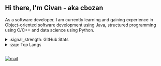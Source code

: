## Hi there, I'm Civan - aka cbozan

As a software developer, I am currently learning and gaining experience in Object-oriented software development using Java, structured programming using C/C++ and data science using Python.

<details>
  <summary>:signal_strength: GitHub Stats</summary>
  <img align="center" alt="GitHub Stats" src="https://github-readme-stats.vercel.app/api?username=cbozan&show_icons=true&theme=transparent&custom_title=cbozan's%20Github%20Stats" />
  
</details>

<details>
  <summary>:zap: Top Langs</summary>
  <img align="center" alt="Top Langs" src="https://github-readme-stats.vercel.app/api/top-langs/?username=cbozan&theme=transparent" />
  
</details>


## 
[![mail](https://user-images.githubusercontent.com/71611710/214348461-4d499484-c83b-4fd1-a197-594c039b201d.png)](mailto:cbozan.dev@gmail.com?subject=[GitHub])

<!--
**cbozan/cbozan** is a ✨ _special_ ✨ repository because its `README.md` (this file) appears on your GitHub profile.

Here are some ideas to get you started:

- 🔭 I’m currently working on ...
- 🌱 I’m currently learning ...
- 👯 I’m looking to collaborate on ...
- 🤔 I’m looking for help with ...
- 💬 Ask me about ...
- 📫 How to reach me: ...
- 😄 Pronouns: ...
- ⚡ Fun fact: ...
-->
